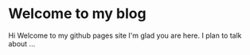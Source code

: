 # Welcome to my blog
Hi Welcome to my github pages site
I'm glad you are here. I plan to talk about ...
